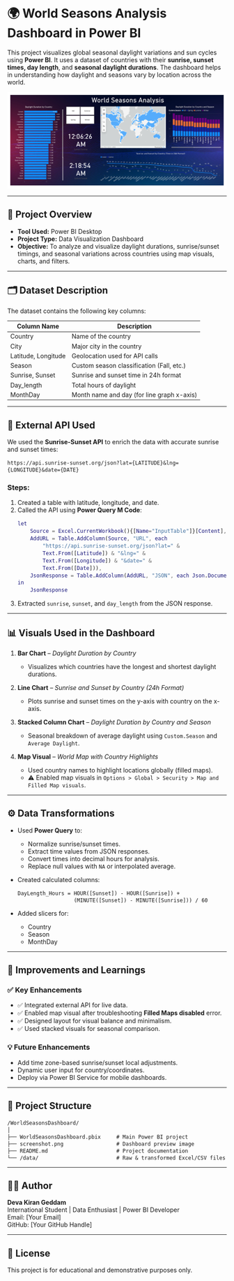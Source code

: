 # 🌍 World Seasons Analysis Dashboard in Power BI

This project visualizes global seasonal daylight variations and sun cycles using **Power BI**. It uses a dataset of countries with their **sunrise, sunset times, day length**, and **seasonal daylight durations**. The dashboard helps in understanding how daylight and seasons vary by location across the world.

![dashboard preview](Worldseasons_page-0001.jpg)

---

## 🧾 Project Overview

- **Tool Used:** Power BI Desktop
- **Project Type:** Data Visualization Dashboard
- **Objective:** To analyze and visualize daylight durations, sunrise/sunset timings, and seasonal variations across countries using map visuals, charts, and filters.

---

## 🗂️ Dataset Description

The dataset contains the following key columns:

| Column Name         | Description                                 |
|---------------------|---------------------------------------------|
| Country             | Name of the country                         |
| City                | Major city in the country                   |
| Latitude, Longitude | Geolocation used for API calls              |
| Season              | Custom season classification (Fall, etc.)   |
| Sunrise, Sunset     | Sunrise and sunset time in 24h format       |
| Day_length          | Total hours of daylight                     |
| MonthDay            | Month name and day (for line graph x-axis)  |

---

## 🔗 External API Used

We used the **Sunrise-Sunset API** to enrich the data with accurate sunrise and sunset times:

```
https://api.sunrise-sunset.org/json?lat={LATITUDE}&lng={LONGITUDE}&date={DATE}
```

### Steps:
1. Created a table with latitude, longitude, and date.
2. Called the API using **Power Query M Code**:
   ```m
   let
       Source = Excel.CurrentWorkbook(){[Name="InputTable"]}[Content],
       AddURL = Table.AddColumn(Source, "URL", each 
           "https://api.sunrise-sunset.org/json?lat=" & 
           Text.From([Latitude]) & "&lng=" & 
           Text.From([Longitude]) & "&date=" & 
           Text.From([Date])),
       JsonResponse = Table.AddColumn(AddURL, "JSON", each Json.Document(Web.Contents([URL])))
   in
       JsonResponse
   ```
3. Extracted `sunrise`, `sunset`, and `day_length` from the JSON response.

---

## 📊 Visuals Used in the Dashboard

1. **Bar Chart** – *Daylight Duration by Country*  
   - Visualizes which countries have the longest and shortest daylight durations.

2. **Line Chart** – *Sunrise and Sunset by Country (24h Format)*  
   - Plots sunrise and sunset times on the y-axis with country on the x-axis.

3. **Stacked Column Chart** – *Daylight Duration by Country and Season*  
   - Seasonal breakdown of average daylight using `Custom.Season` and `Average Daylight`.

4. **Map Visual** – *World Map with Country Highlights*  
   - Used country names to highlight locations globally (filled maps).
   - ⚠️ Enabled map visuals in `Options > Global > Security > Map and Filled Map visuals`.

---

## ⚙️ Data Transformations

- Used **Power Query** to:
  - Normalize sunrise/sunset times.
  - Extract time values from JSON responses.
  - Convert times into decimal hours for analysis.
  - Replace null values with `NA` or interpolated average.

- Created calculated columns:
  ```DAX
  DayLength_Hours = HOUR([Sunset]) - HOUR([Sunrise]) + 
                    (MINUTE([Sunset]) - MINUTE([Sunrise])) / 60
  ```

- Added slicers for:
  - Country
  - Season
  - MonthDay

---

## 🧠 Improvements and Learnings

### ✅ Key Enhancements
- ✅ Integrated external API for live data.
- ✅ Enabled map visual after troubleshooting **Filled Maps disabled** error.
- ✅ Designed layout for visual balance and minimalism.
- ✅ Used stacked visuals for seasonal comparison.

### 💡 Future Enhancements
- Add time zone-based sunrise/sunset local adjustments.
- Dynamic user input for country/coordinates.
- Deploy via Power BI Service for mobile dashboards.

---

## 📁 Project Structure

```
/WorldSeasonsDashboard/
│
├── WorldSeasonsDashboard.pbix     # Main Power BI project
├── screenshot.png                 # Dashboard preview image
├── README.md                      # Project documentation
└── /data/                         # Raw & transformed Excel/CSV files
```

---

## 🧑‍💻 Author

**Deva Kiran Geddam**  
International Student | Data Enthusiast | Power BI Developer  
Email: [Your Email]  
GitHub: [Your GitHub Handle]  

---

## 📢 License

This project is for educational and demonstrative purposes only.
